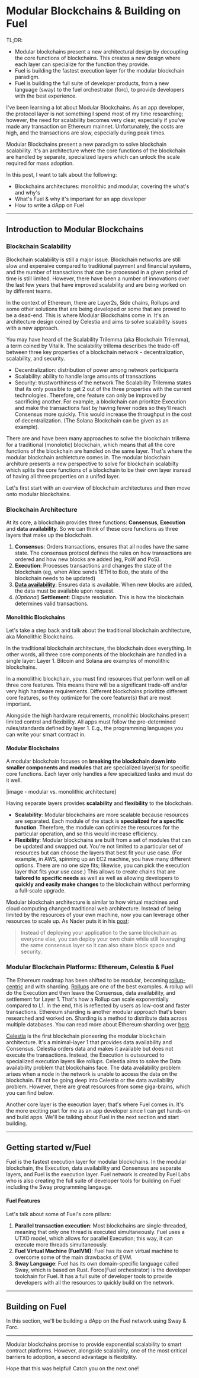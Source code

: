 # Modular Blockchains & Building on Fuel

TL;DR:
- Modular blockchains present a new architectural design by decoupling the core functions of blockchains. This creates a new design where each layer can specialize for the function they provide.
- Fuel is building the fastest execution layer for the modular blockchain paradigm.
- Fuel is building the full suite of developer products, from a new language (sway) to the fuel orchestrator (forc), to provide developers with the best experience.

I've been learning a lot about Modular Blockchains. As an app developer, the protocol layer is not something I spend most of my time researching; however, the need for scalability becomes very clear, especially if you've made any transaction on Ethereum mainnet. Unfortunately, the costs are high, and the transactions are slow, especially during peak times.

Modular Blockchains present a new paradigm to solve blockchain scalability. It's an architecture where the core functions of the blockchain are handled by separate, specialized layers which can unlock the scale required for mass adoption.

In this post, I want to talk about the following:
- Blockchains architectures: monolithic and modular, covering the what's and why's
- What's Fuel & why it's important for an app developer
- How to write a dApp on Fuel

---

## Introduction to Modular Blockchains

### Blockchain Scalability

Blockchain scalability is still a major issue. Blockchain networks are still slow and expensive compared to traditional payment and financial systems, and the number of transactions that can be processed in a given period of time is still limited. However, there have been a number of innovations over the last few years that have improved scalability and are being worked on by different teams. 

In the context of Ethereum, there are Layer2s, Side chains, Rollups and some other solutions that are being developed or some that are proved to be a dead-end. This is where Modular Blockchains come in. It's an architecture design coined by Celestia and aims to solve scalability issues with a new approach.

You may have heard of the Scalability Trilemma (aka Blockchain Trilemma), a term coined by Vitalik. The scalability trillema describes the trade-off between three key properties of a blockchain network - decentralization, scalability, and security.
- Decentralization: distribution of power among network participants
- Scalability: ability to handle large amounts of transactions
- Security: trustworthiness of the network
The Scalability Trilemma states that its only possible to get 2 out of the three properties with the current technologies. Therefore, one feature can only be improved by sacrificing another. For example, a blockchain can prioritize Execution and make the transactions fast by having fewer nodes so they'll reach Consensus more quickly. This would increase the throughput in the cost of decentralization. (The Solana Blockchain can be given as an example).

There are and have been many approaches to solve the blockchain trillema for a traditional (monolotic) blockchain, which means that all the core functions of the blockchain are handled on the same layer. That's where the modular blockchain archietcture comes in. The modular blockchain architure presents a new perspective to solve for blockchain scalabilty which splits the core functions of a blockchain to be their own layer insread of having all three properties on a unifed layer.

Let's first start with an overview of blockchain architectures and then move onto modular blockchains.

### Blockchain Architecture

At its core, a blockchain provides three functions: **Consensus**, **Execution** and **data availability**. So we can think of these core functions as three layers that make up the blockchain.

1. **Consensus**: Orders transactions, ensures that all nodes have the same state. The consensus protocol defines the rules on how transactions are ordered and how new blocks are added (eg, PoW and PoS).
2. **Execution**: Processes transactions and changes the state of the blockchain (eg, when Alice sends 1ETH to Bob, the state of the blockchain needs to be updated)
3. **[Data availability](https://coinmarketcap.com/alexandria/article/what-is-data-availability)**: Ensures data is available. When new blocks are added, the data must be available upon request.
4. *(Optional)* **Settlement**: Dispute resolution. This is how the blockchain determines valid transactions.

#### Monolithic Blockchains

Let's take a step back and talk about the traditional blockchain architecture, aka Monolithic Blockchains.

In the traditional blockchain architecture, the blockchain does everything. In other words, all three core components of the blockchain are handled in a single layer: Layer 1. Bitcoin and Solana are examples of monolithic blockchains.

In a monolithic blockchain, you must find resources that perform well on all three core features. This means there will be a significant trade-off and/or very high hardware requirements. Different blockchains prioritize different core features, so they optimize for the core feature(s) that are most important.

Alongside the high hardware requirements, monolithic blockchains present limited control and flexibility. All apps must follow the pre-determined rules/standards defined by layer 1. E.g., the programming languages you can write your smart contract in.

#### Modular Blockchains

A modular blockchain focuses on **breaking the blockchain down into smaller components and modules** that are specialized layer(s) for specific core functions. Each layer only handles a few specialized tasks and must do it well.

[image - modular vs. monolithic architecture]

Having separate layers provides **scalability** and **flexibility** to the blockchain.
- **Scalability**: Modular blockchains are more scalable because resources are separated. Each module of the stack is **specialized for a specific function**. Therefore, the module can optimize the resources for the particular operation, and so this would increase efficiency.
- **Flexibility**: Modular blockchains are built from a set of modules that can be updated and swapped out. You're not limited to a particular set of resources but can choose the layers that best fit your use case. (For example, in AWS, spinning up an EC2 machine, you have many different options. There are no one size fits; likewise, you can pick the execution layer that fits your use case.) This allows to create chains that are **tailored to specific needs** as well as well as allowing developers to **quickly and easily make changes** to the blockchain without performing a full-scale upgrade.

Modular blockchain architecture is similar to how virtual machines and cloud computing changed traditional web architecture. Instead of being limited by the resources of your own machine, now you can leverage other resources to scale up. As Nader puts it in his [post](https://nader.substack.com/p/blockchain-modularity-a-mental-model):

> Instead of deploying your application to the same blockchain as everyone else, you can deploy your own chain while still leveraging the same consensus layer so it can also share block space and security.

###  Modular Blockchain Platforms: Ethereum, Celestia & Fuel

The Ethereum roadmap has been shifted to be modular, becoming [rollup-centric](https://ethereum-magicians.org/t/a-rollup-centric-ethereum-roadmap/4698) and with sharding. [Rollups](https://ethereum.org/en/layer-2/#what-is-layer-2) are one of the best examples. A rollup will do the Execution and then leave the Consensus, data availability, and settlement for Layer 1. That's how a Rollup can scale exponentially compared to L1. In the end, this is reflected by users as low-cost and faster transactions. Ethereum sharding is another modular approach that's been researched and worked on. Sharding is a method to distribute data across multiple databases. You can read more about Ethereum sharding over [here](https://ethereum.org/en/upgrades/sharding/).

[Celestia](https://celestia.org/) is the first blockchain pioneering the modular blockchain architecture. It's a minimal-layer 1 that provides data availability and Consensus. Celestia orders data and makes it available but does not execute the transactions. Instead, the Execution is outsourced to specialized execution layers like rollups. Celestia aims to solve the Data availability problem that blockchains face. The data availability problem arises when a node in the network is unable to access the data on the blockchain. I'll not be going deep into Celestia or the data availability problem. However, there are great resources from some giga-brains, which you can find below.

Another core layer is the execution layer; that's where Fuel comes in. It's the more exciting part for me as an app developer since I can get hands-on and build apps. We'll be talking about Fuel in the next section and start building.

---

## Getting started w/Fuel

Fuel is the fastest execution layer for modular blockchains. In the modular blockchain, the Execution, data availability and Consensus are separate layers, and Fuel is the execution layer. Fuel network is created by Fuel Labs who is also creating the full suite of developer tools for building on Fuel including the Sway programming langauge.


#### Fuel Features

Let's talk about some of Fuel's core pillars:
1. **Parallel transaction execution**: Most blockchains are single-threaded, meaning that only one thread is executed simultaneously. Fuel uses a UTXO model, which allows for parallel Execution; this way, it can execute more threads simultaneously.
2. **Fuel Virtual Machine (FuelVM)**: Fuel has its own virtual machine to overcome some of the main drawbacks of EVM.
3. **Sway Language**: Fuel has its own domain-specific language called Sway, which is based on Rust. Force(Fuel orchestrator) is the developer toolchain for Fuel. It has a full suite of developer tools to provide developers with all the resources to quickly build on the network.

---

## Building on Fuel

In this section, we'll be building a dApp on the Fuel network using Sway & Forc.

---

Modular blockchains promise to provide exponential scalability to smart contract platforms. However, alongside scalability, one of the most critical barriers to adoption, a second advantage is flexibility.

Hope that this was helpful! Catch you on the next one! 
